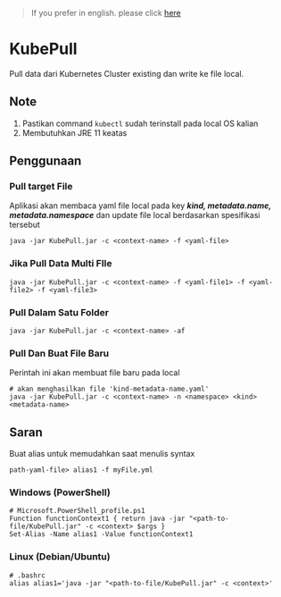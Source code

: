 > If you prefer in english. please click [here](README-ENG.md)
# KubePull
Pull data dari Kubernetes Cluster existing dan write ke file local.

## Note
1. Pastikan command `kubectl` sudah terinstall pada local OS kalian
2. Membutuhkan JRE 11 keatas

## Penggunaan

### Pull target File
Aplikasi akan membaca yaml file local pada key ***kind, metadata.name, metadata.namespace*** dan update file local berdasarkan spesifikasi tersebut 
```shell
java -jar KubePull.jar -c <context-name> -f <yaml-file>
```

### Jika Pull Data Multi FIle
```shell
java -jar KubePull.jar -c <context-name> -f <yaml-file1> -f <yaml-file2> -f <yaml-file3>
```

### Pull Dalam Satu Folder
```shell
java -jar KubePull.jar -c <context-name> -af
```

### Pull Dan Buat File Baru
Perintah ini akan membuat file baru pada local
```shell
# akan menghasilkan file 'kind-metadata-name.yaml'
java -jar KubePull.jar -c <context-name> -n <namespace> <kind> <metadata-name>
```

## Saran
Buat alias untuk memudahkan saat menulis syntax
```shell
path-yaml-file> alias1 -f myFile.yml
```
### Windows (PowerShell)
```shell
# Microsoft.PowerShell_profile.ps1
Function functionContext1 { return java -jar "<path-to-file/KubePull.jar" -c <context> $args }
Set-Alias -Name alias1 -Value functionContext1
```
### Linux (Debian/Ubuntu)
```shell
# .bashrc
alias alias1='java -jar "<path-to-file/KubePull.jar" -c <context>'
```